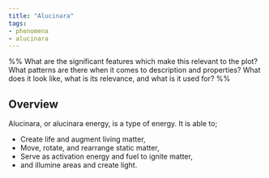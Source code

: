 ```yaml
---
title: "Alucinara"
tags:
- phenomena
- alucinara
---
```

%%
What are the significant features which make this relevant to the plot?
What patterns are there when it comes to description and properties?
What does it look like, what is its relevance, and what is it used for?
%%

## Overview
Alucinara, or alucinara energy, is a type of energy. It is able to;
- Create life and augment living matter,
- Move, rotate, and rearrange static matter,
- Serve as activation energy and fuel to ignite matter,
- and illumine areas and create light.